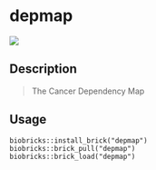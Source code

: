 # depmap

<a href="https://github.com/biobricks-ai/depmap/actions"><img src="https://github.com/biobricks-ai/depmap/actions/workflows/bricktools-check.yaml/badge.svg?branch=master"/></a>

## Description

> The Cancer Dependency Map

## Usage
```{R}
biobricks::install_brick("depmap")
biobricks::brick_pull("depmap")
biobricks::brick_load("depmap")
```

